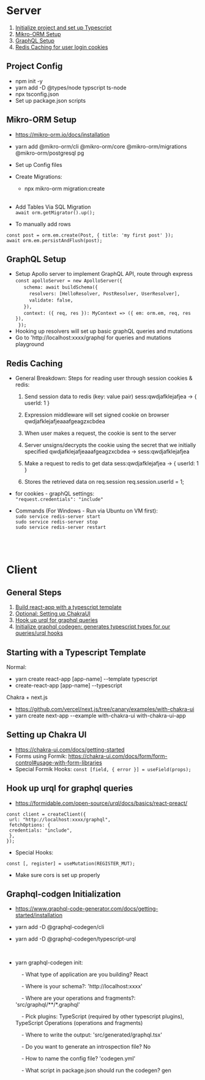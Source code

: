 # Server

1. [Initialize project and set up Typescript](#Project-Config)
2. [Mikro-ORM Setup](#Mikro-ORM-Setup)
3. [GraphQL Setup](#GraphQL-Setup)
4. [Redis Caching for user login cookies](#Redis-Caching)

## Project Config

- npm init -y
- yarn add -D @types/node typscript ts-node
- npx tsconfig.json
- Set up package.json scripts

## Mikro-ORM Setup

- https://mikro-orm.io/docs/installation
- yarn add @mikro-orm/cli @mikro-orm/core @mikro-orm/migrations @mikro-orm/postgresql pg
- Set up Config files

- Create Migrations:
  - npx mikro-orm migration:create <br /> <br />

- Add Tables Via SQL Migration <br />
```await orm.getMigrator().up();```

- To manually add rows

```const post = orm.em.create(Post, { title: 'my first post' }); ``` <br />
```await orm.em.persistAndFlush(post);```

## GraphQL Setup

- Setup Apollo server to implement GraphQL API, route through express <br />
``` const apolloServer = new ApolloServer({ ``` <br />
```    schema: await buildSchema({ ``` <br />
```      resolvers: [HelloResolver, PostResolver, UserResolver], ``` <br />
```      validate: false, ``` <br />
```    }), ``` <br />
```    context: ({ req, res }): MyContext => ({ em: orm.em, req, res }), ``` <br />
```  }); ``` <br />
- Hooking up resolvers will set up basic graphQL queries and mutations
- Go to 'http://localhost:xxxx/graphql for queries and mutations playground

## Redis Caching

- General Breakdown: Steps for reading user through session cookies & redis:

  1. Send session data to redis (key: value pair)
  sess:qwdjafklejafjea -> { userId: 1 }

  2. Expression middleware will set signed cookie on browser
  qwdjafklejafjeaaafgeagzxcbdea

  3. When user makes a request, the cookie is sent to the server

  4. Server unsigns/decrypts the cookie using the secret that we initially specified
  qwdjafklejafjeaaafgeagzxcbdea -> sess:qwdjafklejafjea

  5. Make a request to redis to get data
  sess:qwdjafklejafjea -> { userId: 1 }

  6. Stores the retrieved data on req.session
  req.session.userId = 1;

- for cookies - graphQL settings: <br />
```"request.credentials": "include"```

- Commands (For Windows - Run via Ubuntu on VM first): <br />
```sudo service redis-server start``` <br />
```sudo service redis-server stop``` <br />
```sudo service redis-server restart``` <br />

<br /> <br />

# Client

## General Steps

1. [Build react-app with a typescript template](#Starting-with-a-Typescript-Template)
2. [Optional: Setting up ChakraUI](#)
3. [Hook up urql for graphql queries](#Hook-up-urql-for-graphql-queries)
4. [Initialize graphql codegen: generates typescript types for our queries/urql hooks](#Graphql-codgen-Initialization)

## Starting with a Typescript Template

Normal:

- yarn create react-app [app-name] --template typescript
- create-react-app [app-name] --typescript

Chakra + next.js

- https://github.com/vercel/next.js/tree/canary/examples/with-chakra-ui
- yarn create next-app --example with-chakra-ui with-chakra-ui-app

## Setting up Chakra UI

- https://chakra-ui.com/docs/getting-started
- Forms using Formik:  https://chakra-ui.com/docs/form/form-control#usage-with-form-libraries
- Special Formik Hooks:
``` const [field, { error }] = useField(props); ```


## Hook up urql for graphql queries

- https://formidable.com/open-source/urql/docs/basics/react-preact/

`const client = createClient({ ` <br />
` url: "http://localhost:xxxx/graphql",` <br />
` fetchOptions: {` <br />
` credentials: "include",` <br />
` },` <br />
`});` <br />

- Special Hooks:

`const [, register] = useMutation(REGISTER_MUT);`

- Make sure cors is set up properly

## Graphql-codgen Initialization

- https://www.graphql-code-generator.com/docs/getting-started/installation

- yarn add -D @graphql-codegen/cli

- yarn add -D @graphql-codegen/typescript-urql

<br />

- yarn graphql-codegen init:

  &nbsp;&nbsp;&nbsp; - What type of application are you building? React

  &nbsp;&nbsp;&nbsp; - Where is your schema?: 'http://localhost:xxxx'

  &nbsp;&nbsp;&nbsp; - Where are your operations and fragments?: 'src/graphql/**/*.graphql'

  &nbsp;&nbsp;&nbsp; - Pick plugins: TypeScript (required by other typescript plugins), TypeScript Operations (operations and fragments)

  &nbsp;&nbsp;&nbsp; - Where to write the output: 'src/generated/graphql.tsx'

  &nbsp;&nbsp;&nbsp; - Do you want to generate an introspection file? No

  &nbsp;&nbsp;&nbsp; - How to name the config file? 'codegen.yml'

  &nbsp;&nbsp;&nbsp; - What script in package.json should run the codegen? gen

<br />